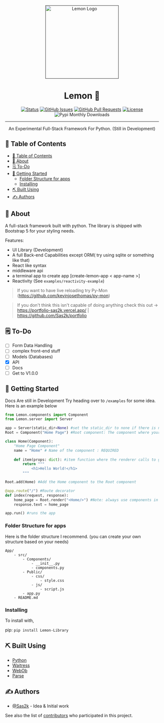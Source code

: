 <p align="center">
  <a href="" rel="noopener">
 <img width=240px height=240px src="https://emojipedia-us.s3.dualstack.us-west-1.amazonaws.com/thumbs/120/twitter/322/lemon_1f34b.png" alt="Lemon Logo"></a>
</p>

<h1 align="center">Lemon &#127819;</h3>

<div align="center">

[![Status](https://img.shields.io/badge/status-active-success.svg)]()
[![GitHub Issues](https://img.shields.io/github/issues/Sas2k/Lemon.svg)](https://github.com/kylelobo/The-Documentation-Compendium/issues)
[![GitHub Pull Requests](https://img.shields.io/github/issues-pr/Sas2k/Lemon.svg)](https://github.com/kylelobo/The-Documentation-Compendium/pulls)
[![License](https://img.shields.io/badge/license-MIT-blue.svg)](/LICENSE)
![Pypi Monthly Downloads](https://img.shields.io/pypi/dm/Lemon-Library.svg)

</div>

---

<p align="center"> An Experimental Full-Stack Framework For Python. (Still in Development)
    <br> 
</p>

## 📝 Table of Contents

- [📝 Table of Contents](#-table-of-contents)
- [🧐 About <a name = "about"></a>](#-about-)
- [🗒 To-Do <a name = "To-Do"></a>](#-to-do-)
- [🏁 Getting Started <a name = "getting_started"></a>](#-getting-started-)
  - [Folder Structure for apps](#folder-structure-for-apps)
  - [Installing](#installing)
- [⛏️ Built Using <a name = "built_using"></a>](#️-built-using-)
- [✍️ Authors <a name = "authors"></a>](#️-authors-)

## 🧐 About <a name = "about"></a>

A full-stack framework built with python. The library is shipped with Bootstrap 5 for your styling needs.

Features:
- UI Library (Development)
- A full Back-end Capabilities except ORM( try using sqlite or something like that)
- React like syntax
- middleware api
- a terminal app to create app [create-lemon-app < app-name >]
- Reactivity (See `examples/reactivity-example`)

> If you want to have live reloading try Py-Mon (https://github.com/kevinjosethomas/py-mon)

> If you don't think this isn't capable of doing anything check this out -> https://portfolio-sas2k.vercel.app/ | https://github.com/Sas2k/portfolio

## 🗒 To-Do <a name = "To-Do"></a>

- [ ] Form Data Handling
- [ ] complex front-end stuff
- [ ] Models (Databases)
- [x] API
- [ ] Docs
- [ ] Get to V1.0.0

## 🏁 Getting Started <a name = "getting_started"></a>

Docs Are still in Development Try heading over to `/examples` for some idea.
Here is an example below

```python
from Lemon.components import Component
from Lemon.server import Server

app = Server(static_dir=None) #set the static_dir to none if there is no .css or .js files =The Default Folder for static is public=
Root = Component("Home Page") #Root component: The component where your other components are rendered: The name inside is the name displayed on the tab

class Home(Component):
    "Home Page Component"
    name = "Home" # Name of the component : REQUIRED
    
    def item(props: dict): #item function where the renderer calls to get your html and other code
        return """
            <h1>Hello World!</h1>
        """

Root.add(Home) #Add the Home component to the Root component

@app.route("/") #Route decorator
def index(request, response):
    home_page = Root.render("<Home/>") #Note: always use components in Root.render never HTML
    response.text = home_page

app.run() #runs the app
```

### Folder Structure for apps

Here is the folder structure I recommend.
(you can create your own structure based on your needs)
```
App/
    - src/
        - Components/
            - __init__.py
            - components.py
        - Public/
            - css/
                - style.css
            - js/
                - script.js
        - app.py
    - README.md
```

### Installing

To install with,

pip: `pip install Lemon-Library`

## ⛏️ Built Using <a name = "built_using"></a>

- [Python](https://python.org)
- [Waitress](https://pypi.org/project/waitress/)
- [WebOb](https://pypi.org/project/WebOb/)
- [Parse](https://pypi.org/project/parse)

## ✍️ Authors <a name = "authors"></a>

- [@Sas2k](https://github.com/Sas2k) - Idea & Initial work

See also the list of [contributors](https://github.com/Sas2k/Lemon/contributors) who participated in this project.
